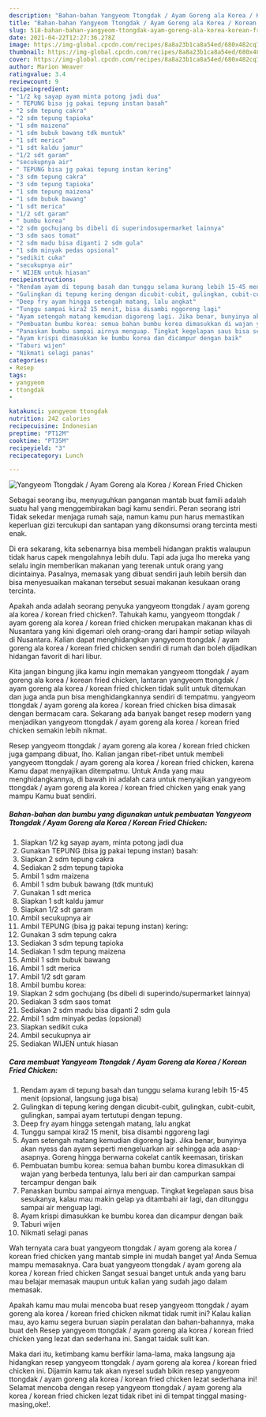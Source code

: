 ```yaml
---
description: "Bahan-bahan Yangyeom Ttongdak / Ayam Goreng ala Korea / Korean Fried Chicken yang nikmat Untuk Jualan"
title: "Bahan-bahan Yangyeom Ttongdak / Ayam Goreng ala Korea / Korean Fried Chicken yang nikmat Untuk Jualan"
slug: 518-bahan-bahan-yangyeom-ttongdak-ayam-goreng-ala-korea-korean-fried-chicken-yang-nikmat-untuk-jualan
date: 2021-04-22T12:27:36.278Z
image: https://img-global.cpcdn.com/recipes/8a8a23b1ca8a54ed/680x482cq70/yangyeom-ttongdak-ayam-goreng-ala-korea-korean-fried-chicken-foto-resep-utama.jpg
thumbnail: https://img-global.cpcdn.com/recipes/8a8a23b1ca8a54ed/680x482cq70/yangyeom-ttongdak-ayam-goreng-ala-korea-korean-fried-chicken-foto-resep-utama.jpg
cover: https://img-global.cpcdn.com/recipes/8a8a23b1ca8a54ed/680x482cq70/yangyeom-ttongdak-ayam-goreng-ala-korea-korean-fried-chicken-foto-resep-utama.jpg
author: Marion Weaver
ratingvalue: 3.4
reviewcount: 9
recipeingredient:
- "1/2 kg sayap ayam minta potong jadi dua"
- " TEPUNG bisa jg pakai tepung instan basah"
- "2 sdm tepung cakra"
- "2 sdm tepung tapioka"
- "1 sdm maizena"
- "1 sdm bubuk bawang tdk muntuk"
- "1 sdt merica"
- "1 sdt kaldu jamur"
- "1/2 sdt garam"
- "secukupnya air"
- " TEPUNG bisa jg pakai tepung instan kering"
- "3 sdm tepung cakra"
- "3 sdm tepung tapioka"
- "1 sdm tepung maizena"
- "1 sdm bubuk bawang"
- "1 sdt merica"
- "1/2 sdt garam"
- " bumbu korea"
- "2 sdm gochujang bs dibeli di superindosupermarket lainnya"
- "3 sdm saos tomat"
- "2 sdm madu bisa diganti 2 sdm gula"
- "1 sdm minyak pedas opsional"
- "sedikit cuka"
- "secukupnya air"
- " WIJEN untuk hiasan"
recipeinstructions:
- "Rendam ayam di tepung basah dan tunggu selama kurang lebih 15-45 menit (opsional, langsung juga bisa)"
- "Gulingkan di tepung kering dengan dicubit-cubit, gulingkan, cubit-cubit, gulingkan, sampai ayam tertutupi dengan tepung."
- "Deep fry ayam hingga setengah matang, lalu angkat"
- "Tunggu sampai kira2 15 menit, bisa disambi nggoreng lagi"
- "Ayam setengah matang kemudian digoreng lagi. Jika benar, bunyinya akan nyess dan ayam seperti mengeluarkan air sehingga ada asap-asapnya. Goreng hingga berwarna cokelat cantik keemasan, tiriskan"
- "Pembuatan bumbu korea: semua bahan bumbu korea dimasukkan di wajan yang berbeda tentunya, lalu beri air dan campurkan sampai tercampur dengan baik"
- "Panaskan bumbu sampai airnya menguap. Tingkat kegelapan saus bisa sesukanya, kalau mau makin gelap ya ditambahi air lagi, dan ditunggu sampai air menguap lagi."
- "Ayam krispi dimasukkan ke bumbu korea dan dicampur dengan baik"
- "Taburi wijen"
- "Nikmati selagi panas"
categories:
- Resep
tags:
- yangyeom
- ttongdak
- 

katakunci: yangyeom ttongdak  
nutrition: 242 calories
recipecuisine: Indonesian
preptime: "PT12M"
cooktime: "PT35M"
recipeyield: "3"
recipecategory: Lunch

---
```



![Yangyeom Ttongdak / Ayam Goreng ala Korea / Korean Fried Chicken](https://img-global.cpcdn.com/recipes/8a8a23b1ca8a54ed/680x482cq70/yangyeom-ttongdak-ayam-goreng-ala-korea-korean-fried-chicken-foto-resep-utama.jpg)

Sebagai seorang ibu, menyuguhkan panganan mantab buat famili adalah suatu hal yang menggembirakan bagi kamu sendiri. Peran seorang istri Tidak sekedar menjaga rumah saja, namun kamu pun harus memastikan keperluan gizi tercukupi dan santapan yang dikonsumsi orang tercinta mesti enak.

Di era  sekarang, kita sebenarnya bisa membeli hidangan praktis walaupun tidak harus capek mengolahnya lebih dulu. Tapi ada juga lho mereka yang selalu ingin memberikan makanan yang terenak untuk orang yang dicintainya. Pasalnya, memasak yang dibuat sendiri jauh lebih bersih dan bisa menyesuaikan makanan tersebut sesuai makanan kesukaan orang tercinta. 



Apakah anda adalah seorang penyuka yangyeom ttongdak / ayam goreng ala korea / korean fried chicken?. Tahukah kamu, yangyeom ttongdak / ayam goreng ala korea / korean fried chicken merupakan makanan khas di Nusantara yang kini digemari oleh orang-orang dari hampir setiap wilayah di Nusantara. Kalian dapat menghidangkan yangyeom ttongdak / ayam goreng ala korea / korean fried chicken sendiri di rumah dan boleh dijadikan hidangan favorit di hari libur.

Kita jangan bingung jika kamu ingin memakan yangyeom ttongdak / ayam goreng ala korea / korean fried chicken, lantaran yangyeom ttongdak / ayam goreng ala korea / korean fried chicken tidak sulit untuk ditemukan dan juga anda pun bisa menghidangkannya sendiri di tempatmu. yangyeom ttongdak / ayam goreng ala korea / korean fried chicken bisa dimasak dengan bermacam cara. Sekarang ada banyak banget resep modern yang menjadikan yangyeom ttongdak / ayam goreng ala korea / korean fried chicken semakin lebih nikmat.

Resep yangyeom ttongdak / ayam goreng ala korea / korean fried chicken juga gampang dibuat, lho. Kalian jangan ribet-ribet untuk membeli yangyeom ttongdak / ayam goreng ala korea / korean fried chicken, karena Kamu dapat menyajikan ditempatmu. Untuk Anda yang mau menghidangkannya, di bawah ini adalah cara untuk menyajikan yangyeom ttongdak / ayam goreng ala korea / korean fried chicken yang enak yang mampu Kamu buat sendiri.

<!--inarticleads1-->

##### Bahan-bahan dan bumbu yang digunakan untuk pembuatan Yangyeom Ttongdak / Ayam Goreng ala Korea / Korean Fried Chicken:

1. Siapkan 1/2 kg sayap ayam, minta potong jadi dua
1. Gunakan  TEPUNG (bisa jg pakai tepung instan) basah:
1. Siapkan 2 sdm tepung cakra
1. Sediakan 2 sdm tepung tapioka
1. Ambil 1 sdm maizena
1. Ambil 1 sdm bubuk bawang (tdk muntuk)
1. Gunakan 1 sdt merica
1. Siapkan 1 sdt kaldu jamur
1. Siapkan 1/2 sdt garam
1. Ambil secukupnya air
1. Ambil  TEPUNG (bisa jg pakai tepung instan) kering:
1. Gunakan 3 sdm tepung cakra
1. Sediakan 3 sdm tepung tapioka
1. Sediakan 1 sdm tepung maizena
1. Ambil 1 sdm bubuk bawang
1. Ambil 1 sdt merica
1. Ambil 1/2 sdt garam
1. Ambil  bumbu korea:
1. Siapkan 2 sdm gochujang (bs dibeli di superindo/supermarket lainnya)
1. Sediakan 3 sdm saos tomat
1. Sediakan 2 sdm madu bisa diganti 2 sdm gula
1. Ambil 1 sdm minyak pedas (opsional)
1. Siapkan sedikit cuka
1. Ambil secukupnya air
1. Sediakan  WIJEN untuk hiasan




<!--inarticleads2-->

##### Cara membuat Yangyeom Ttongdak / Ayam Goreng ala Korea / Korean Fried Chicken:

1. Rendam ayam di tepung basah dan tunggu selama kurang lebih 15-45 menit (opsional, langsung juga bisa)
1. Gulingkan di tepung kering dengan dicubit-cubit, gulingkan, cubit-cubit, gulingkan, sampai ayam tertutupi dengan tepung.
1. Deep fry ayam hingga setengah matang, lalu angkat
1. Tunggu sampai kira2 15 menit, bisa disambi nggoreng lagi
1. Ayam setengah matang kemudian digoreng lagi. Jika benar, bunyinya akan nyess dan ayam seperti mengeluarkan air sehingga ada asap-asapnya. Goreng hingga berwarna cokelat cantik keemasan, tiriskan
1. Pembuatan bumbu korea: semua bahan bumbu korea dimasukkan di wajan yang berbeda tentunya, lalu beri air dan campurkan sampai tercampur dengan baik
1. Panaskan bumbu sampai airnya menguap. Tingkat kegelapan saus bisa sesukanya, kalau mau makin gelap ya ditambahi air lagi, dan ditunggu sampai air menguap lagi.
1. Ayam krispi dimasukkan ke bumbu korea dan dicampur dengan baik
1. Taburi wijen
1. Nikmati selagi panas




Wah ternyata cara buat yangyeom ttongdak / ayam goreng ala korea / korean fried chicken yang mantab simple ini mudah banget ya! Anda Semua mampu memasaknya. Cara buat yangyeom ttongdak / ayam goreng ala korea / korean fried chicken Sangat sesuai banget untuk anda yang baru mau belajar memasak maupun untuk kalian yang sudah jago dalam memasak.

Apakah kamu mau mulai mencoba buat resep yangyeom ttongdak / ayam goreng ala korea / korean fried chicken nikmat tidak rumit ini? Kalau kalian mau, ayo kamu segera buruan siapin peralatan dan bahan-bahannya, maka buat deh Resep yangyeom ttongdak / ayam goreng ala korea / korean fried chicken yang lezat dan sederhana ini. Sangat taidak sulit kan. 

Maka dari itu, ketimbang kamu berfikir lama-lama, maka langsung aja hidangkan resep yangyeom ttongdak / ayam goreng ala korea / korean fried chicken ini. Dijamin kamu tak akan nyesel sudah bikin resep yangyeom ttongdak / ayam goreng ala korea / korean fried chicken lezat sederhana ini! Selamat mencoba dengan resep yangyeom ttongdak / ayam goreng ala korea / korean fried chicken lezat tidak ribet ini di tempat tinggal masing-masing,oke!.

